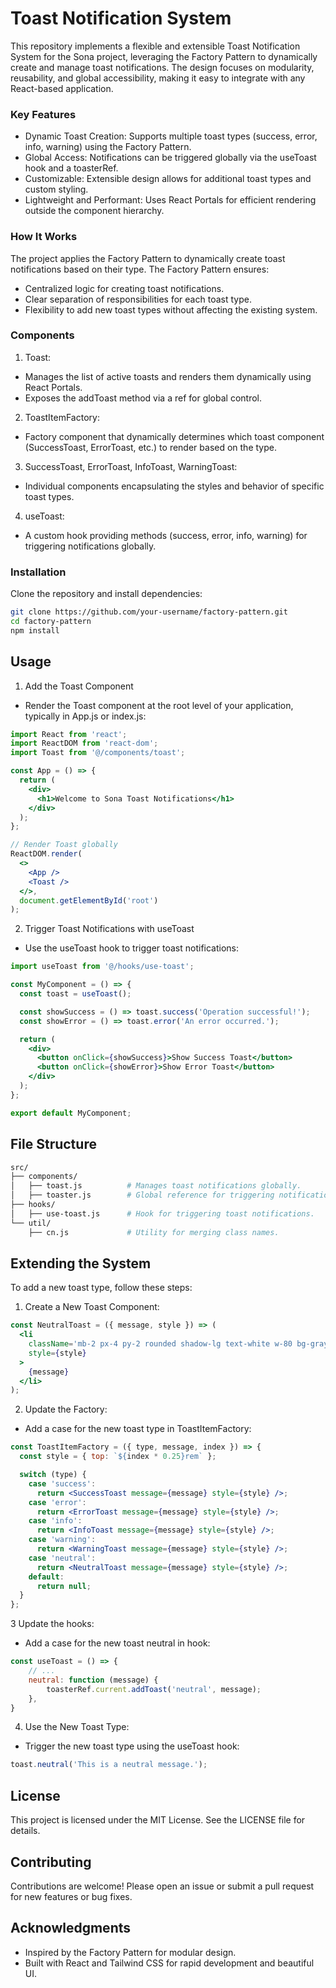 # Toast Notification System

This repository implements a flexible and extensible Toast Notification System for the Sona project, leveraging the Factory Pattern to dynamically create and manage toast notifications. The design focuses on modularity, reusability, and global accessibility, making it easy to integrate with any React-based application.

### Key Features

- Dynamic Toast Creation: Supports multiple toast types (success, error, info, warning) using the Factory Pattern.
- Global Access: Notifications can be triggered globally via the useToast hook and a toasterRef.
- Customizable: Extensible design allows for additional toast types and custom styling.
- Lightweight and Performant: Uses React Portals for efficient rendering outside the component hierarchy.

### How It Works

The project applies the Factory Pattern to dynamically create toast notifications based on their type. The Factory Pattern ensures:

- Centralized logic for creating toast notifications.
- Clear separation of responsibilities for each toast type.
- Flexibility to add new toast types without affecting the existing system.

### Components

1. Toast:

- Manages the list of active toasts and renders them dynamically using React Portals.
- Exposes the addToast method via a ref for global control.

2. ToastItemFactory:

- Factory component that dynamically determines which toast component (SuccessToast, ErrorToast, etc.) to render based on the type.

3. SuccessToast, ErrorToast, InfoToast, WarningToast:

- Individual components encapsulating the styles and behavior of specific toast types.

4. useToast:

- A custom hook providing methods (success, error, info, warning) for triggering notifications globally.

### Installation

Clone the repository and install dependencies:

```bash
git clone https://github.com/your-username/factory-pattern.git
cd factory-pattern
npm install
```

## Usage

1. Add the Toast Component

- Render the Toast component at the root level of your application, typically in App.js or index.js:

```jsx
import React from 'react';
import ReactDOM from 'react-dom';
import Toast from '@/components/toast';

const App = () => {
  return (
    <div>
      <h1>Welcome to Sona Toast Notifications</h1>
    </div>
  );
};

// Render Toast globally
ReactDOM.render(
  <>
    <App />
    <Toast />
  </>,
  document.getElementById('root')
);
```

2. Trigger Toast Notifications with useToast

- Use the useToast hook to trigger toast notifications:

```jsx
import useToast from '@/hooks/use-toast';

const MyComponent = () => {
  const toast = useToast();

  const showSuccess = () => toast.success('Operation successful!');
  const showError = () => toast.error('An error occurred.');

  return (
    <div>
      <button onClick={showSuccess}>Show Success Toast</button>
      <button onClick={showError}>Show Error Toast</button>
    </div>
  );
};

export default MyComponent;
```

## File Structure

```bash
src/
├── components/
│   ├── toast.js          # Manages toast notifications globally.
│   ├── toaster.js        # Global reference for triggering notifications.
├── hooks/
│   ├── use-toast.js      # Hook for triggering toast notifications.
└── util/
    ├── cn.js             # Utility for merging class names.
```

## Extending the System

To add a new toast type, follow these steps:

1. Create a New Toast Component:

```jsx
const NeutralToast = ({ message, style }) => (
  <li
    className='mb-2 px-4 py-2 rounded shadow-lg text-white w-80 bg-gray-500'
    style={style}
  >
    {message}
  </li>
);
```

2. Update the Factory:

- Add a case for the new toast type in ToastItemFactory:

```jsx
const ToastItemFactory = ({ type, message, index }) => {
  const style = { top: `${index * 0.25}rem` };

  switch (type) {
    case 'success':
      return <SuccessToast message={message} style={style} />;
    case 'error':
      return <ErrorToast message={message} style={style} />;
    case 'info':
      return <InfoToast message={message} style={style} />;
    case 'warning':
      return <WarningToast message={message} style={style} />;
    case 'neutral':
      return <NeutralToast message={message} style={style} />;
    default:
      return null;
  }
};
```

3 Update the hooks:

- Add a case for the new toast neutral in hook:

```jsx
const useToast = () => {
    // ...
    neutral: function (message) {
        toasterRef.current.addToast('neutral', message);
    },
}
```

4. Use the New Toast Type:

- Trigger the new toast type using the useToast hook:

```jsx
toast.neutral('This is a neutral message.');
```

## License

This project is licensed under the MIT License. See the LICENSE file for details.

## Contributing

Contributions are welcome! Please open an issue or submit a pull request for new features or bug fixes.

## Acknowledgments

- Inspired by the Factory Pattern for modular design.
- Built with React and Tailwind CSS for rapid development and beautiful UI.
